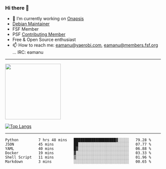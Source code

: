 ### Hi there 👋


- 🔭 I’m currently working on [Onapsis](http://onapsis.com)
- [Debian Maintainer](https://qa.debian.org/developer.php?login=eamanu%40yaerobi.com)
- FSF Member
- PSF [Contributing Member](https://www.python.org/psf/membership/#what-membership-classes-are-there)
- Free & Open Source enthusiast 
- 📫 How to reach me: eamanu@yaerobi.com, eamanu@members.fsf.org ... IRC: eamanu

---

<img height="180em" src="https://github-readme-stats.vercel.app/api?theme=dark&username=eamanu&show_icons=true&hide_border=true&&count_private=true&include_all_commits=true" />

[![Top Langs](https://github-readme-stats.vercel.app/api/top-langs/?theme=dark&username=eamanu&layout=compact)](https://github.com/anuraghazra/github-readme-stats)

---

<!--START_SECTION:waka-->

```text
Python         7 hrs 48 mins   ███████████████████▓░░░░░   79.28 %
JSON           45 mins         ██░░░░░░░░░░░░░░░░░░░░░░░   07.77 %
YAML           40 mins         █▓░░░░░░░░░░░░░░░░░░░░░░░   06.88 %
Docker         19 mins         ▓░░░░░░░░░░░░░░░░░░░░░░░░   03.33 %
Shell Script   11 mins         ▒░░░░░░░░░░░░░░░░░░░░░░░░   01.96 %
Markdown       3 mins          ░░░░░░░░░░░░░░░░░░░░░░░░░   00.65 %
```

<!--END_SECTION:waka-->
